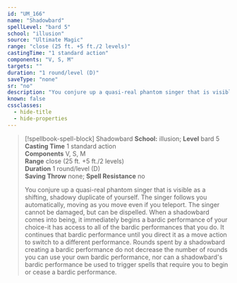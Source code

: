 ```yaml
---
id: "UM_166"
name: "Shadowbard"
spellLevel: "bard 5"
school: "illusion"
source: "Ultimate Magic"
range: "close (25 ft. +5 ft./2 levels)"
castingTime: "1 standard action"
components: "V, S, M"
targets: ""
duration: "1 round/level (D)"
saveType: "none"
sr: "no"
description: "You conjure up a quasi-real phantom singer that is visible as a shifting, shadowy duplicate of yourself. The singer follows you automatically, moving as you move even if you teleport.  The singer cannot be damaged, but can be dispelled. When a shadowbard comes into being, it immediately begins a bardic performance of your choice-it has access to all of the bardic performances that you do. It continues that bardic performance until you direct it as a move action to switch to a different performance. Rounds spent by a shadowbard creating a bardic performance do not decrease the number of rounds you can use your own bardic performance, nor can a shadowbard's bardic performance be used to trigger spells that require you to begin or cease a bardic performance."
known: false
cssclasses:
  - hide-title
  - hide-properties
---
```


> [!spellbook-spell-block] Shadowbard
> **School:** illusion; **Level** bard 5
> **Casting Time** 1 standard action  
> **Components** V, S, M  
> **Range** close (25 ft. +5 ft./2 levels)  
> **Duration** 1 round/level (D)  
> **Saving Throw** none; **Spell Resistance** no
> 
> You conjure up a quasi-real phantom singer that is visible as a shifting, shadowy duplicate of yourself. The singer follows you automatically, moving as you move even if you teleport.  The singer cannot be damaged, but can be dispelled. When a shadowbard comes into being, it immediately begins a bardic performance of your choice-it has access to all of the bardic performances that you do. It continues that bardic performance until you direct it as a move action to switch to a different performance. Rounds spent by a shadowbard creating a bardic performance do not decrease the number of rounds you can use your own bardic performance, nor can a shadowbard's bardic performance be used to trigger spells that require you to begin or cease a bardic performance.